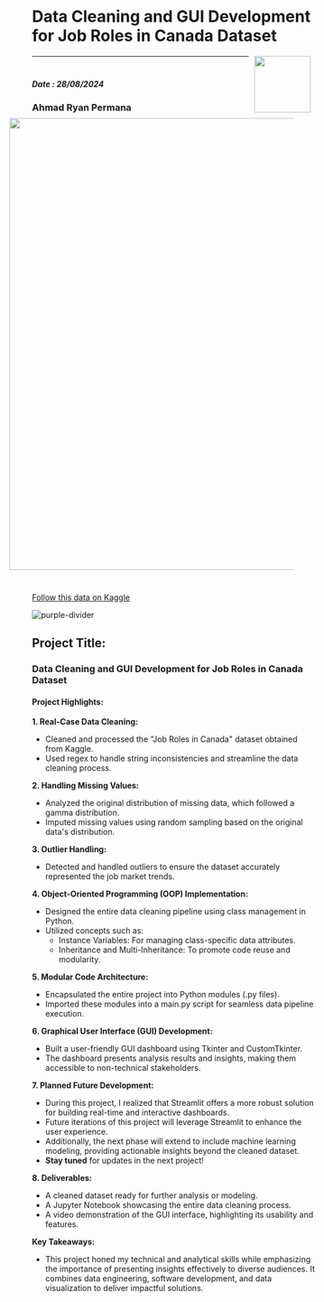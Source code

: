 # Data Cleaning and GUI Development for Job Roles in Canada Dataset
<img src='https://www.kaggle.com/static/images/site-logo.svg'
    style='width:100px; float: right; margin: 0 10px 10px 10px'></img>
<hr style='margin-bottom: 40px;'>
<img src="https://www.iiba.org/contentassets/6855a0ee88044b6cabe767d7a49506ba/importance-of-the-bda-role-on-a-team-header.jpg"
    style="width:800px; float: right; margin: 0 40px 40px 40px;"></img>

##### Date : 28/08/2024
### Ahmad Ryan Permana
[Follow this data on Kaggle](https://www.kaggle.com/datasets/amanbhattarai695/data-analyst-job-roles-in-canada)


![purple-divider](https://user-images.githubusercontent.com/7065401/52071927-c1cd7100-2562-11e9-908a-dde91ba14e59.png)
## Project Title:
### Data Cleaning and GUI Development for Job Roles in Canada Dataset

#### Project Highlights:
**1. Real-Case Data Cleaning:**
- Cleaned and processed the "Job Roles in Canada" dataset obtained from Kaggle.
- Used regex to handle string inconsistencies and streamline the data cleaning process.

**2. Handling Missing Values:**
- Analyzed the original distribution of missing data, which followed a gamma distribution.
- Imputed missing values using random sampling based on the original data's distribution.
  
**3. Outlier Handling:**
- Detected and handled outliers to ensure the dataset accurately represented the job market trends.

**4. Object-Oriented Programming (OOP) Implementation:**
- Designed the entire data cleaning pipeline using class management in Python.
- Utilized concepts such as:
  - Instance Variables: For managing class-specific data attributes.
  - Inheritance and Multi-Inheritance: To promote code reuse and modularity.

**5. Modular Code Architecture:**
- Encapsulated the entire project into Python modules (.py files).
- Imported these modules into a main.py script for seamless data pipeline execution.

**6. Graphical User Interface (GUI) Development:**
- Built a user-friendly GUI dashboard using Tkinter and CustomTkinter.
- The dashboard presents analysis results and insights, making them accessible to non-technical stakeholders.

**7. Planned Future Development:**
- During this project, I realized that Streamlit offers a more robust solution for building real-time and interactive dashboards.
- Future iterations of this project will leverage Streamlit to enhance the user experience.
- Additionally, the next phase will extend to include machine learning modeling, providing actionable insights beyond the cleaned dataset.
- **Stay tuned** for updates in the next project!

**8. Deliverables:**
- A cleaned dataset ready for further analysis or modeling.
- A Jupyter Notebook showcasing the entire data cleaning process.
- A video demonstration of the GUI interface, highlighting its usability and features.

**Key Takeaways:**
- This project honed my technical and analytical skills while emphasizing the importance of presenting insights effectively to diverse audiences. It combines data engineering, software development, and data visualization to deliver impactful solutions.

